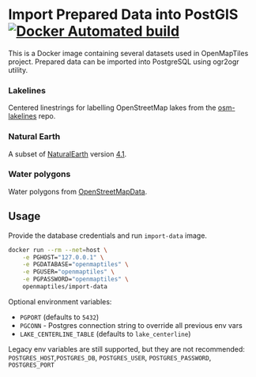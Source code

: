 # Import Prepared Data into PostGIS [![Docker Automated build](https://img.shields.io/docker/automated/openmaptiles/import-data.svg?maxAge=2592000)](https://hub.docker.com/r/openmaptiles/import-data/)

This is a Docker image containing several datasets used in OpenMapTiles project. Prepared data can be imported into PostgreSQL using ogr2ogr utility.

### Lakelines
Centered linestrings for labelling OpenStreetMap lakes from the [osm-lakelines](https://github.com/lukasmartinelli/osm-lakelines) repo.

### Natural Earth
A subset of [NaturalEarth](http://www.naturalearthdata.com/) version [4.1](https://github.com/nvkelso/natural-earth-vector/releases/tag/v4.1.0).

### Water polygons
Water polygons from [OpenStreetMapData](http://osmdata.openstreetmap.de/).

## Usage

Provide the database credentials and run `import-data` image.

```bash
docker run --rm --net=host \
    -e PGHOST="127.0.0.1" \
    -e PGDATABASE="openmaptiles" \
    -e PGUSER="openmaptiles" \
    -e PGPASSWORD="openmaptiles" \
    openmaptiles/import-data
```

Optional environment variables:
* `PGPORT` (defaults to `5432`)
* `PGCONN` - Postgres connection string to override all previous env vars
* `LAKE_CENTERLINE_TABLE` (defaults to `lake_centerline`)

Legacy env variables are still supported, but they are not recommended:
`POSTGRES_HOST`,`POSTGRES_DB`, `POSTGRES_USER`, `POSTGRES_PASSWORD`, `POSTGRES_PORT`
